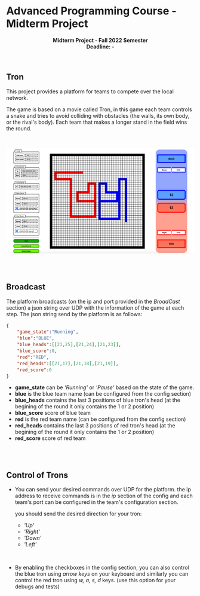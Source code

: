 # Advanced Programming Course - Midterm Project
<p  align="center"> <b>Midterm Project - Fall 2022 Semester <br> Deadline: - </b> </p>

</br>

## Tron

This project provides a platform for teams to compete over the local network.

The game is based on a movie called Tron, in this game each team controls a snake and tries to avoid colliding with obstacles (the walls, its own body, or the rival's body). Each team that makes a longer stand in the field wins the round.



</br>
<p align="center">
<img src="resources/Tron.png" alt="Tron"
title="Tron" width="700" align="middle" />
</p>
</br>

</br>

## Broadcast
The platform broadcasts (on the ip and port provided in the *BroadCast* section) a json string over UDP with the information of the game at each step. The json string send by the platform is as follows:

```json
{
    "game_state":"Running",
    "blue":"BLUE",
    "blue_heads":[[21,25],[21,24],[21,23]],
    "blue_score":0,
    "red":"RED",
    "red_heads":[[21,17],[21,18],[21,19]],
    "red_score":0
}
```

- **game_state** can be *'Running'* or *'Pause'* based on the state of the game.
- **blue** is the blue team name (can be configured from the config section)
- **blue_heads** contains the last 3 positions of blue tron's head (at the begining of the round it only contains the 1 or 2 position)
- **blue_score** score of blue team
- **red** is the red team name (can be configured from the config section)
- **red_heads** contains the last 3 positions of red tron's head (at the begining of the round it only contains the 1 or 2 position)
- **red_score** score of red team

</br>
</br>

## Control of Trons


- You can send your desired commands over UDP for the platform. the ip address to receive commands is in the *ip* section of the config and each team's port can be configured in the team's configuration section.
    
    you should send the desired direction for your tron:
    
    - *'Up'*
    - *'Right'*
    - *'Down'*
    - *'Left'*

</br>

- By enabling the checkboxes in the config section, you can also control the blue tron using *arrow keys* on your keyboard and similarly you can control the red tron using *w, a, s, d* keys. (use this option for your debugs and tests)